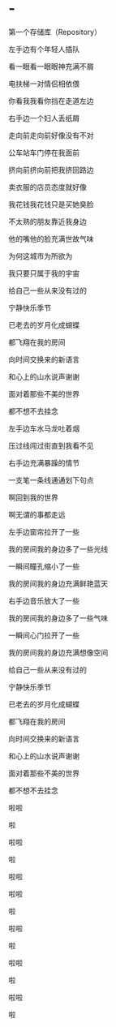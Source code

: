 # -
第一个存储库（Repository）

左手边有个年轻人插队

看一眼看一眼眼神充满不屑

电扶梯一对情侣相依偎

你看我我看你挡在走道左边

右手边一个妇人丢纸屑

走向前走向前好像没有不对

公车站车门停在我面前

挤向前挤向前把我挤回路边

 

卖衣服的店员态度就好像

我花钱我花钱只是买她臭脸

不太熟的朋友靠近我身边

他的嘴他的脸充满世故气味

为何这城市为所欲为

我只要只属于我的宇宙

给自己一些从来没有过的

宁静快乐季节

已老去的岁月化成蝴蝶

都飞翔在我的房间

向时间交换来的新语言

和心上的山水说声谢谢

面对着那些不美的世界

都不想不去挂念

左手边车水马龙吐着烟

压过线闯过街直到我看不见

右手边充满暴躁的情节

一支笔一条线通通划下句点

啊回到我的世界

啊无谓的事都走远

左手边窗帘拉开了一些

我的房间我的身边多了一些光线

一瞬间瞳孔缩小了一些

我的房间我的身边充满鲜艳蓝天

右手边音乐放大了一些

我的房间我的身边多了一些气味

一瞬间心门拉开了一些

我的房间我的身边充满想像空间

给自己一些从来没有过的

宁静快乐季节

已老去的岁月化成蝴蝶

都飞翔在我的房间

向时间交换来的新语言

和心上的山水说声谢谢

面对着那些不美的世界

都不想不去挂念

啦啦

啦

啦啦

啦

啦啦

啦啦

啦

啦啦

啦

啦啦

啦

啦啦

啦

